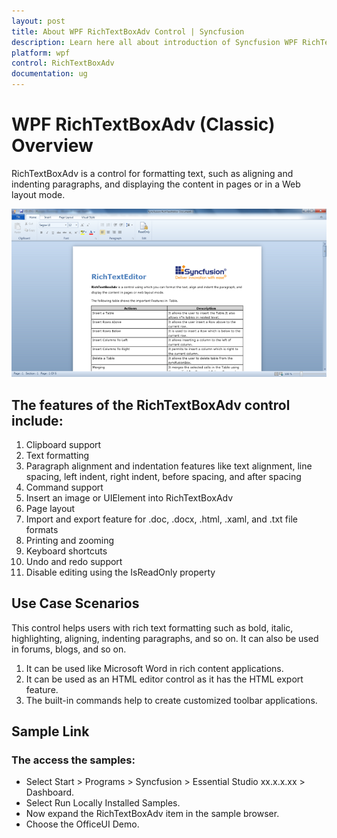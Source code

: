 ```yaml
---
layout: post
title: About WPF RichTextBoxAdv Control | Syncfusion
description: Learn here all about introduction of Syncfusion WPF RichTextBoxAdv (Classic) control, its elements and more details.
platform: wpf
control: RichTextBoxAdv
documentation: ug
---
```


# WPF RichTextBoxAdv (Classic) Overview

RichTextBoxAdv is a control for formatting text, such as aligning and indenting paragraphs, and displaying the content in pages or in a Web layout mode.



![Overview_img1](Overview_images/Overview_img1.png)





## The features of the RichTextBoxAdv control include:

1. Clipboard support
2. Text formatting
3. Paragraph alignment and indentation features like text alignment, line spacing, left indent, right indent, before spacing, and after spacing
4. Command support
5. Insert an image or UIElement into RichTextBoxAdv
6. Page layout
7. Import and export feature for .doc, .docx, .html, .xaml, and .txt file formats
8. Printing and zooming
9. Keyboard shortcuts
10. Undo and redo support
11. Disable editing using the IsReadOnly property



## Use Case Scenarios

This control helps users with rich text formatting such as bold, italic, highlighting, aligning, indenting paragraphs, and so on. It can also be used in forums, blogs, and so on.

1. It can be used like Microsoft Word in rich content applications.
2. It can be used as an HTML editor control as it has the HTML export feature.
3. The built-in commands help to create customized toolbar applications.



## Sample Link

### The access the samples:

* Select Start > Programs > Syncfusion > Essential Studio xx.x.x.xx > Dashboard.
* Select Run Locally Installed Samples.
* Now expand the RichTextBoxAdv item in the sample browser.
* Choose the OfficeUI Demo.



